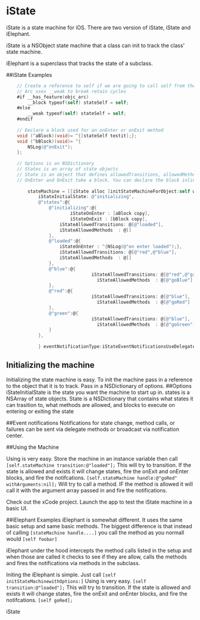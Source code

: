 iState
======
iState is a state machine for iOS. There are two version of iState, iState and iElephant.

iState is a NSObject state machine that a class can init to track the class' state machine.

iElephant is a superclass that tracks the state of a subclass.

##iState Examples

```objectivec
    // Create a reference to self if we are going to call self from the blocks
    // Arc uses __weak to break retain cycles
    #if __has_feature(objc_arc)
        __block typeof(self) stateSelf = self;
    #else
        __weak typeof(self) stateSelf = self;
    #endif
    
    // Declare a block used for an onEnter or onExit method
    void (^aBlock)(void)= ^{[stateSelf testit];};
    void (^bBlock)(void)= ^{
        NSLog(@"onExit");
    };
    
    // Options is an NSDictionary
    // States is an array of state objects
    // State is an object that defines allowedTransitions, allowedMethods, and blocks to call onEnter and onExit of the state
    // OnEnter and OnExit take a block. You can declare the block inline or pass in a block reference.
    
        stateMachine = [[iState alloc ]initStateMachineForObject:self withOptions:@{
            iStateInitialState: @"initializing",
            @"states":@{
                @"initializing":@{
                        iStateOnEnter : [aBlock copy],
                        iStateOnExit : [bBlock copy],
                    iStateAllowedTransitions: @[@"loaded"],
                    iStateAllowedMethods  : @[]
                },
                @"loaded":@{
                    iStateOnEnter : ^{NSLog(@"on enter loaded");},
                    iStateAllowedTransitions: @[@"red",@"blue"],
                    iStateAllowedMethods  : @[]
                },
                @"blue":@{
                                iStateAllowedTransitions: @[@"red",@"green"],
                                  iStateAllowedMethods  : @[@"goBlue"]
                },
                @"red":@{
                                iStateAllowedTransitions: @[@"blue"],
                                  iStateAllowedMethods  : @[@"goRed"]
                },
                @"green":@{
                                iStateAllowedTransitions: @[@"blue"],
                                  iStateAllowedMethods  : @[@"goGreen"]
                }
            },
    
            } eventNotificationType:iStateEventNotificationsUseDelegate] ;
```

## Initializing the machine
Initializing the state machine is easy. To init the machine pass in a reference to the object that it is to track. Pass in a NSDictionary of options.
##Options
iStateInitialState is the state you want the machine to start up in.
states is a NSArray of state objects.
State is a NSDictionary that contains what states it can trasition to, what methods are allowed, and blocks to execute on entering or exiting the state

##Event notifications
Notifications for state change, method calls, or failures can be sent via delegate methods or broadcast via notification center.

##Using the Machine

Using is very easy. Store the machine in an instance variable then call
```[self.stateMachine transition:@"loaded"];```
This will try to transition. If the state is allowed and exists it will change states, fire the onExit and onEnter blocks, and fire the notifcations.
```[self.stateMachine handle:@"goRed" withArguments:nil];```
Will try to call a method. IF the method is allowed it will call it with the argument array passed in and fire the notifications.

Check out the xCode project. Launch the app to test the iState machine in a basic UI.



##iElephant Examples
iElephant is somewhat different. It uses the same basic setup and same basic methods. The biggest difference is that instead of calling ```[stateMachine handle....]``` you call the method as you normall would ```[self foobar]```

iElephant under the hood intercepts the method calls listed in the setup and when those are called it checks to see if they are allow, calls the methods and fires the notifications via methods in the subclass.

Initing the iElephant is simple. Just call ```[self initStateMachinewithOptions:]```
Using is very easy.
```[self transition:@"loaded"];```
This will try to transition. If the state is allowed and exists it will change states, fire the onExit and onEnter blocks, and fire the notifcations.
```[self goRed];```

iState
